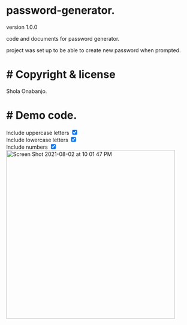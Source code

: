 # password-generator.

version 1.0.0

code and documents for password generator.

project was set up to be able to create new password when prompted.

# # Copyright & license 

Shola Onabanjo.

# # Demo code.

 <div class="setting">
             <label for="uppercase">Include uppercase letters
             </label>
             <input type="checkbox" id="uppercase" checked/>
             </div>
             <div class="setting">
              <label for="lowercase">Include lowercase letters
              </label>
              <input type="checkbox" id="lowercase" checked/>
              <div class="setting">
                <label for="numbers">Include numbers
                </label>
                <input type="checkbox" id="numbers" checked />
                </div>
<img width="450" alt="Screen Shot 2021-08-02 at 10 01 47 PM" src="https://user-images.githubusercontent.com/82775553/128001683-633fc0d0-9836-43ba-85bf-252e2e288e21.png">
